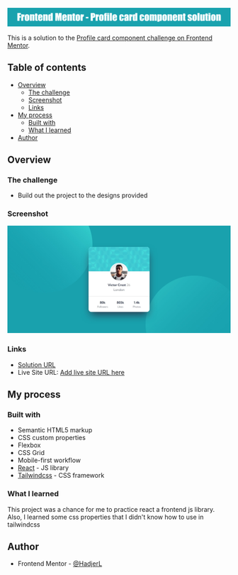 
![](src/images/Frontend_Mentor_-_Profile_card_component_solution.png)

This is a solution to the [Profile card component challenge on Frontend Mentor](https://www.frontendmentor.io/challenges/profile-card-component-cfArpWshJ). 

## Table of contents

- [Overview](#overview)
  - [The challenge](#the-challenge)
  - [Screenshot](#screenshot)
  - [Links](#links)
- [My process](#my-process)
  - [Built with](#built-with)
  - [What I learned](#what-i-learned)
- [Author](#author)



## Overview

### The challenge

- Build out the project to the designs provided

### Screenshot

![](src/images/Web%20capture_13-9-2022_212749_localhost.jpeg)

### Links

-  [Solution URL](https://github.com/HadjerL/frontend-Mentor-profile-card.git)
- Live Site URL: [Add live site URL here](https://your-live-site-url.com)

## My process

### Built with

- Semantic HTML5 markup
- CSS custom properties
- Flexbox
- CSS Grid
- Mobile-first workflow
- [React](https://reactjs.org/) - JS library
- [Tailwindcss](https://tailwindcss.com/) - CSS framework

### What I learned

This project was a chance for me to practice react a frontend js library. Also, I learned some css properties that I didn't know how to use in tailwindcss

## Author

- Frontend Mentor - [@HadjerL](https://www.frontendmentor.io/profile/HadjerL)
